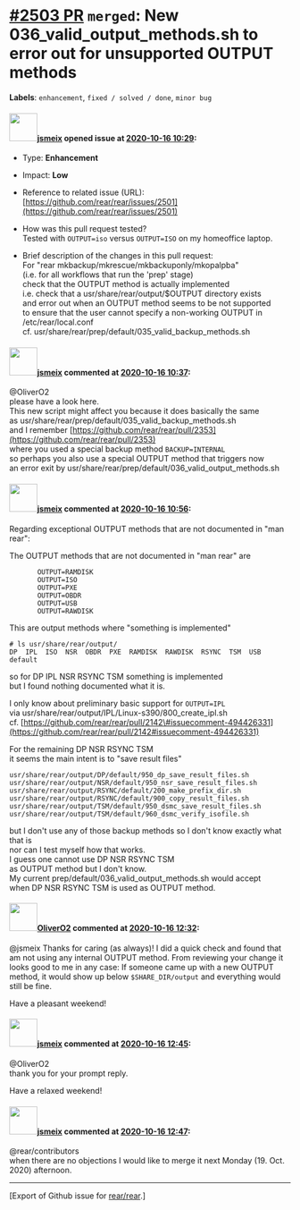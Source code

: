 [\#2503 PR](https://github.com/rear/rear/pull/2503) `merged`: New 036\_valid\_output\_methods.sh to error out for unsupported OUTPUT methods
============================================================================================================================================

**Labels**: `enhancement`, `fixed / solved / done`, `minor bug`

#### <img src="https://avatars.githubusercontent.com/u/1788608?u=925fc54e2ce01551392622446ece427f51e2f0ce&v=4" width="50">[jsmeix](https://github.com/jsmeix) opened issue at [2020-10-16 10:29](https://github.com/rear/rear/pull/2503):

-   Type: **Enhancement**

-   Impact: **Low**

-   Reference to related issue (URL):  
    [https://github.com/rear/rear/issues/2501](https://github.com/rear/rear/issues/2501)

-   How was this pull request tested?  
    Tested with `OUTPUT=iso` versus `OUTPUT=ISO` on my homeoffice
    laptop.

-   Brief description of the changes in this pull request:  
    For "rear mkbackup/mkrescue/mkbackuponly/mkopalpba"  
    (i.e. for all workflows that run the 'prep' stage)  
    check that the OUTPUT method is actually implemented  
    i.e. check that a usr/share/rear/output/$OUTPUT directory exists  
    and error out when an OUTPUT method seems to be not supported  
    to ensure that the user cannot specify a non-working OUTPUT in
    /etc/rear/local.conf  
    cf. usr/share/rear/prep/default/035\_valid\_backup\_methods.sh

#### <img src="https://avatars.githubusercontent.com/u/1788608?u=925fc54e2ce01551392622446ece427f51e2f0ce&v=4" width="50">[jsmeix](https://github.com/jsmeix) commented at [2020-10-16 10:37](https://github.com/rear/rear/pull/2503#issuecomment-709967998):

@OliverO2  
please have a look here.  
This new script might affect you because it does basically the same  
as usr/share/rear/prep/default/035\_valid\_backup\_methods.sh  
and I remember
[https://github.com/rear/rear/pull/2353](https://github.com/rear/rear/pull/2353)  
where you used a special backup method `BACKUP=INTERNAL`  
so perhaps you also use a special OUTPUT method that triggers now  
an error exit by
usr/share/rear/prep/default/036\_valid\_output\_methods.sh

#### <img src="https://avatars.githubusercontent.com/u/1788608?u=925fc54e2ce01551392622446ece427f51e2f0ce&v=4" width="50">[jsmeix](https://github.com/jsmeix) commented at [2020-10-16 10:56](https://github.com/rear/rear/pull/2503#issuecomment-709976054):

Regarding exceptional OUTPUT methods that are not documented in "man
rear":

The OUTPUT methods that are not documented in "man rear" are

           OUTPUT=RAMDISK
           OUTPUT=ISO
           OUTPUT=PXE
           OUTPUT=OBDR
           OUTPUT=USB
           OUTPUT=RAWDISK

This are output methods where "something is implemented"

    # ls usr/share/rear/output/
    DP  IPL  ISO  NSR  OBDR  PXE  RAMDISK  RAWDISK  RSYNC  TSM  USB  default

so for DP IPL NSR RSYNC TSM something is implemented  
but I found nothing documented what it is.

I only know about preliminary basic support for `OUTPUT=IPL`  
via usr/share/rear/output/IPL/Linux-s390/800\_create\_ipl.sh  
cf.
[https://github.com/rear/rear/pull/2142\#issuecomment-494426331](https://github.com/rear/rear/pull/2142#issuecomment-494426331)

For the remaining DP NSR RSYNC TSM  
it seems the main intent is to "save result files"

    usr/share/rear/output/DP/default/950_dp_save_result_files.sh
    usr/share/rear/output/NSR/default/950_nsr_save_result_files.sh
    usr/share/rear/output/RSYNC/default/200_make_prefix_dir.sh
    usr/share/rear/output/RSYNC/default/900_copy_result_files.sh
    usr/share/rear/output/TSM/default/950_dsmc_save_result_files.sh
    usr/share/rear/output/TSM/default/960_dsmc_verify_isofile.sh

but I don't use any of those backup methods so I don't know exactly what
that is  
nor can I test myself how that works.  
I guess one cannot use DP NSR RSYNC TSM  
as OUTPUT method but I don't know.  
My current prep/default/036\_valid\_output\_methods.sh would accept  
when DP NSR RSYNC TSM is used as OUTPUT method.

#### <img src="https://avatars.githubusercontent.com/u/4660803?v=4" width="50">[OliverO2](https://github.com/OliverO2) commented at [2020-10-16 12:32](https://github.com/rear/rear/pull/2503#issuecomment-710017235):

@jsmeix Thanks for caring (as always)! I did a quick check and found
that am not using any internal OUTPUT method. From reviewing your change
it looks good to me in any case: If someone came up with a new OUTPUT
method, it would show up below `$SHARE_DIR/output` and everything would
still be fine.

Have a pleasant weekend!

#### <img src="https://avatars.githubusercontent.com/u/1788608?u=925fc54e2ce01551392622446ece427f51e2f0ce&v=4" width="50">[jsmeix](https://github.com/jsmeix) commented at [2020-10-16 12:45](https://github.com/rear/rear/pull/2503#issuecomment-710023299):

@OliverO2  
thank you for your prompt reply.

Have a relaxed weekend!

#### <img src="https://avatars.githubusercontent.com/u/1788608?u=925fc54e2ce01551392622446ece427f51e2f0ce&v=4" width="50">[jsmeix](https://github.com/jsmeix) commented at [2020-10-16 12:47](https://github.com/rear/rear/pull/2503#issuecomment-710023803):

@rear/contributors  
when there are no objections I would like to merge it next Monday (19.
Oct. 2020) afternoon.

------------------------------------------------------------------------

\[Export of Github issue for
[rear/rear](https://github.com/rear/rear).\]
